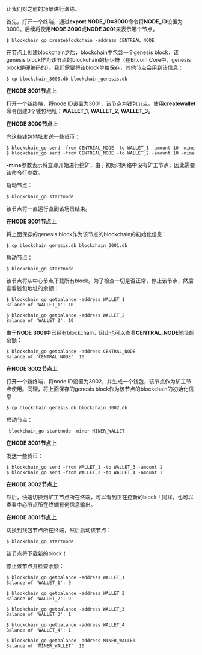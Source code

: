 让我们对之前的场景进行演练。

首先，打开一个终端，通过**export NODE\_ID=3000**命令将**NODE\_ID**设置为3000。后续将使用**NODE 3000**或**NODE 3001**来表示哪个节点。

```
$ blockchain_go createblockchain -address CENTREAL_NODE
```

在节点上创建blockchain之后，blockchain中包含一个genesis block，该genesis block作为该节点的blockchain的标识符（在Bitcoin Core中，genesis block是硬编码的）。我们需要将该block单独保存，其他节点会用到该信息：

```
$ cp blockchain_3000.db blockchain_genesis.db
```

**在NODE 3001节点上**

打开一个新终端，将node ID设置为3001，该节点为钱包节点。使用**createwallet**命令创建3个钱包地址：**WALLET\_1**, **WALLET\_2**, **WALLET\_3。**

**在NODE 3000节点上**

向这些钱包地址发送一些货币：

```
$ blockchain_go send -from CENTREAL_NODE -to WALLET_1 -amount 10 -mine
$ blockchain_go send -from CENTREAL_NODE -to WALLET_2 -amount 10 -mine
```

**-mine**参数表示将立即开始进行挖矿，由于初始时网络中没有矿工节点，因此需要该命令行参数。

启动节点：

```
$ blockchain_go startnode
```

该节点将一直运行直到该场景结束。

**在NODE 3001节点上**

将上面保存的genesis block作为该节点的blockchain的初始化信息：

```
$ cp blockchain_genesis.db blockchain_3001.db
```

启动节点：

```
$ blockchain_go startnode
```

该节点将从中心节点下载所有block。为了检查一切是否正常，停止该节点，然后查看钱包地址的余额：

```
$ blockchain_go getbalance -address WALLET_1
Balance of 'WALLET_1': 10

$ blockchain_go getbalance -address WALLET_2
Balance of 'WALLET_2': 10
```

由于**NODE 3001**中已经有blockchain，因此也可以查看**CENTRAL\_NODE**地址的余额：

```
$ blockchain_go getbalance -address CENTRAL_NODE
Balance of 'CENTRAL_NODE': 10
```

**在NODE 3002节点上**

打开一个新终端，将node ID设置为3002，并生成一个钱包，该节点作为矿工节点使用。同理，将上面保存的genesis block作为该节点的blockchain的初始化信息：

```
$ cp blockchain_genesis.db blockchain_3002.db
```

启动节点：

```
 blockchain_go startnode -miner MINER_WALLET
```

**在NODE 3001节点上**

发送一些货币：

```
$ blockchain_go send -from WALLET_1 -to WALLET_3 -amount 1
$ blockchain_go send -from WALLET_2 -to WALLET_4 -amount 1
```

**在NODE 3002节点上**

然后，快速切换到矿工节点所在终端，可以看到正在挖新的block！同样，也可以查看中心节点所在终端有何信息输出。

**在NODE 3001节点上**

切换到钱包节点所在终端，然后启动该节点：

```
$ blockchain_go startnode
```

该节点将下载新的block！

停止该节点并检查余额：

```
$ blockchain_go getbalance -address WALLET_1
Balance of 'WALLET_1': 9

$ blockchain_go getbalance -address WALLET_2
Balance of 'WALLET_2': 9

$ blockchain_go getbalance -address WALLET_3
Balance of 'WALLET_3': 1

$ blockchain_go getbalance -address WALLET_4
Balance of 'WALLET_4': 1

$ blockchain_go getbalance -address MINER_WALLET
Balance of 'MINER_WALLET': 10
```



